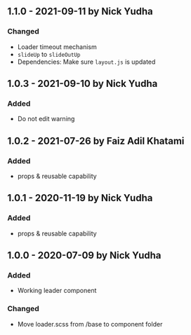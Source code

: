 ## 1.1.0 - 2021-09-11 by Nick Yudha

### Changed

- Loader timeout mechanism
- `slideUp` to `slideOutUp`
- Dependencies: Make sure `layout.js` is updated

## 1.0.3 - 2021-09-10 by Nick Yudha

### Added

- Do not edit warning

## 1.0.2 - 2021-07-26 by Faiz Adil Khatami

### Added

- props & reusable capability

## 1.0.1 - 2020-11-19 by Nick Yudha

### Added

- props & reusable capability

## 1.0.0 - 2020-07-09 by Nick Yudha

### Added

- Working leader component

### Changed

- Move loader.scss from /base to component folder
